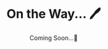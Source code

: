 ---
title: "On the Way... \U0001F58A"
subtitle: "Coming Soon...\U0001F4BC"
layout: default
modal-id: 11
tags: policy
project-date: 
thumbnail: project11.png
alt: image-alt
---